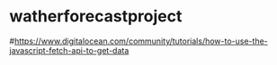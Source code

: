 # watherforecastproject

#https://www.digitalocean.com/community/tutorials/how-to-use-the-javascript-fetch-api-to-get-data

